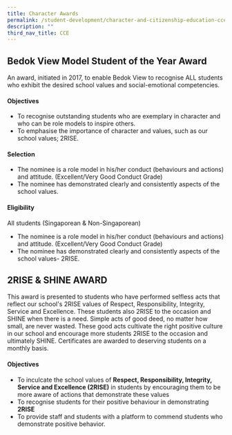 ```yaml
---
title: Character Awards
permalink: /student-development/character-and-citizenship-education-cce/character-awards/
description: ""
third_nav_title: CCE
---
```

## Bedok View Model Student of the Year Award

An award, initiated in 2017, to enable Bedok View to recognise ALL students who exhibit the desired school values and social-emotional competencies.

#### Objectives

* To recognise outstanding students who are exemplary in character and who can be role models to inspire others. 
* To emphasise the importance of character and values, such as our school values; 2RISE.

#### Selection 

* The nominee is a role model in his/her conduct (behaviours and actions) and attitude. (Excellent/Very Good Conduct Grade)
* The nominee has demonstrated clearly and consistently aspects of the school values.

#### Eligibility

All students (Singaporean & Non-Singaporean)

* The nominee is a role model in his/her conduct (behaviours and actions) and attitude. (Excellent/Very Good Conduct Grade)
* The nominee has demonstrated clearly and consistently aspects of the school values- 2RISE.


## 2RISE & SHINE AWARD

This award is presented to students who have performed selfless acts that reflect our school's 2RISE values of Respect, Responsibility, Integrity, Service and Excellence. These students also 2RISE to the occasion and SHINE when there is a need. Simple acts of good deed, no matter how small, are never wasted. These good acts cultivate the right positive culture in our school and encourage more students 2RISE to the occasion and ultimately SHINE. Certificates are awarded to deserving students on a monthly basis.

#### Objectives

* To inculcate the school values of **Respect, Responsibility, Integrity, Service and Excellence (2RISE)** in students by encouraging them to be more aware of actions that demonstrate these values
* To recognise students for their positive behaviour in demonstrating **2RISE**
* To provide staff and students with a platform to commend students who demonstrate positive behavior.
